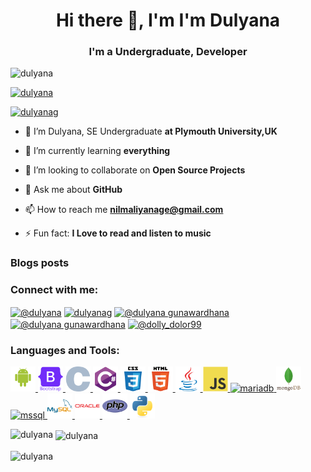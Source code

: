 ### <h1 align="center">Hi there 👋, I'm I'm Dulyana</h1>
<h3 align="center">I'm a Undergraduate, Developer</h3>

<p align="left"> <img src="https://komarev.com/ghpvc/?username=dulyana&label=Profile%20views&color=0e75b6&style=flat" alt="dulyana" /> </p>

<p align="left"> <a href="https://github.com/ryo-ma/github-profile-trophy"><img src="https://github-profile-trophy.vercel.app/?username=dulyana=onedark" alt="dulyana" /></a> </p>

<p align="left"> <a href="https://twitter.com/dulyanag" target="blank"><img src="https://img.shields.io/twitter/follow/dulyanag?logo=twitter&style=for-the-badge" alt="dulyanag" /></a> </p>

- 🔭 I’m Dulyana, SE Undergraduate **at Plymouth University,UK**

- 🌱 I’m currently learning **everything**

- 👯 I’m looking to collaborate on **Open Source Projects**

- 💬 Ask me about **GitHub**

- 📫 How to reach me **nilmaliyanage@gmail.com**

- ⚡ Fun fact: **I Love to read and listen to music**

### Blogs posts
<!-- BLOG-POST-LIST:START -->
<!-- BLOG-POST-LIST:END -->

<h3 align="left">Connect with me:</h3>
<p align="left">
<a href="https://dev.to/@dulyana" target="blank"><img align="center" src="https://cdn.jsdelivr.net/npm/simple-icons@3.0.1/icons/dev-dot-to.svg" alt="@dulyana" height="30" width="40" /></a>
<a href="https://twitter.com/dulyanag" target="blank"><img align="center" src="https://cdn.jsdelivr.net/npm/simple-icons@3.0.1/icons/twitter.svg" alt="dulyanag" height="30" width="40" /></a>
<a href="https://linkedin.com/in/@dulyana gunawardhana" target="blank"><img align="center" src="https://cdn.jsdelivr.net/npm/simple-icons@3.0.1/icons/linkedin.svg" alt="@dulyana gunawardhana" height="30" width="40" /></a>
<a href="https://fb.com/@dulyana gunawardhana" target="blank"><img align="center" src="https://cdn.jsdelivr.net/npm/simple-icons@3.0.1/icons/facebook.svg" alt="@dulyana gunawardhana" height="30" width="40" /></a>
<a href="https://instagram.com/@dolly_dolor99" target="blank"><img align="center" src="https://cdn.jsdelivr.net/npm/simple-icons@3.0.1/icons/instagram.svg" alt="@dolly_dolor99" height="30" width="40" /></a>
</p>

<h3 align="left">Languages and Tools:</h3>
<p align="left"> <a href="https://developer.android.com" target="_blank"> <img src="https://raw.githubusercontent.com/devicons/devicon/master/icons/android/android-original-wordmark.svg" alt="android" width="40" height="40"/> </a> <a href="https://getbootstrap.com" target="_blank"> <img src="https://raw.githubusercontent.com/devicons/devicon/master/icons/bootstrap/bootstrap-plain-wordmark.svg" alt="bootstrap" width="40" height="40"/> </a> <a href="https://www.cprogramming.com/" target="_blank"> <img src="https://raw.githubusercontent.com/devicons/devicon/master/icons/c/c-original.svg" alt="c" width="40" height="40"/> </a> <a href="https://www.w3schools.com/cs/" target="_blank"> <img src="https://raw.githubusercontent.com/devicons/devicon/master/icons/csharp/csharp-original.svg" alt="csharp" width="40" height="40"/> </a> <a href="https://www.w3schools.com/css/" target="_blank"> <img src="https://raw.githubusercontent.com/devicons/devicon/master/icons/css3/css3-original-wordmark.svg" alt="css3" width="40" height="40"/> </a> <a href="https://www.w3.org/html/" target="_blank"> <img src="https://raw.githubusercontent.com/devicons/devicon/master/icons/html5/html5-original-wordmark.svg" alt="html5" width="40" height="40"/> </a> <a href="https://www.java.com" target="_blank"> <img src="https://raw.githubusercontent.com/devicons/devicon/master/icons/java/java-original.svg" alt="java" width="40" height="40"/> </a> <a href="https://developer.mozilla.org/en-US/docs/Web/JavaScript" target="_blank"> <img src="https://raw.githubusercontent.com/devicons/devicon/master/icons/javascript/javascript-original.svg" alt="javascript" width="40" height="40"/> </a> <a href="https://mariadb.org/" target="_blank"> <img src="https://www.vectorlogo.zone/logos/mariadb/mariadb-icon.svg" alt="mariadb" width="40" height="40"/> </a> <a href="https://www.mongodb.com/" target="_blank"> <img src="https://raw.githubusercontent.com/devicons/devicon/master/icons/mongodb/mongodb-original-wordmark.svg" alt="mongodb" width="40" height="40"/> </a> <a href="https://www.microsoft.com/en-us/sql-server" target="_blank"> <img src="https://cdn.worldvectorlogo.com/logos/microsoft-sql-server.svg" alt="mssql" width="40" height="40"/> </a> <a href="https://www.mysql.com/" target="_blank"> <img src="https://raw.githubusercontent.com/devicons/devicon/master/icons/mysql/mysql-original-wordmark.svg" alt="mysql" width="40" height="40"/> </a> <a href="https://www.oracle.com/" target="_blank"> <img src="https://raw.githubusercontent.com/devicons/devicon/master/icons/oracle/oracle-original.svg" alt="oracle" width="40" height="40"/> </a> <a href="https://www.php.net" target="_blank"> <img src="https://raw.githubusercontent.com/devicons/devicon/master/icons/php/php-original.svg" alt="php" width="40" height="40"/> </a> <a href="https://www.python.org" target="_blank"> <img src="https://raw.githubusercontent.com/devicons/devicon/master/icons/python/python-original.svg" alt="python" width="40" height="40"/> </a> </p>

<p><img align="left" src="https://github-readme-stats.vercel.app/api/top-langs?username=dulyana&show_icons=true&locale=en&layout=compact" alt="dulyana" /></p>

<p>&nbsp;<img align="center" src="https://github-readme-stats.vercel.app/api?username=dulyana&show_icons=true&locale=en" alt="dulyana" /></p>

<p><img align="center" src="https://github-readme-streak-stats.herokuapp.com/?user=dulyana&" alt="dulyana" /></p>


<!--
**dulyana/dulyana** is a ✨ _special_ ✨ repository because its `README.md` (this file) appears on your GitHub profile.


-->
